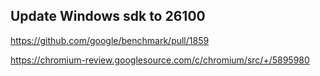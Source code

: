 ## Update Windows sdk to 26100

<https://github.com/google/benchmark/pull/1859>

<https://chromium-review.googlesource.com/c/chromium/src/+/5895980>
